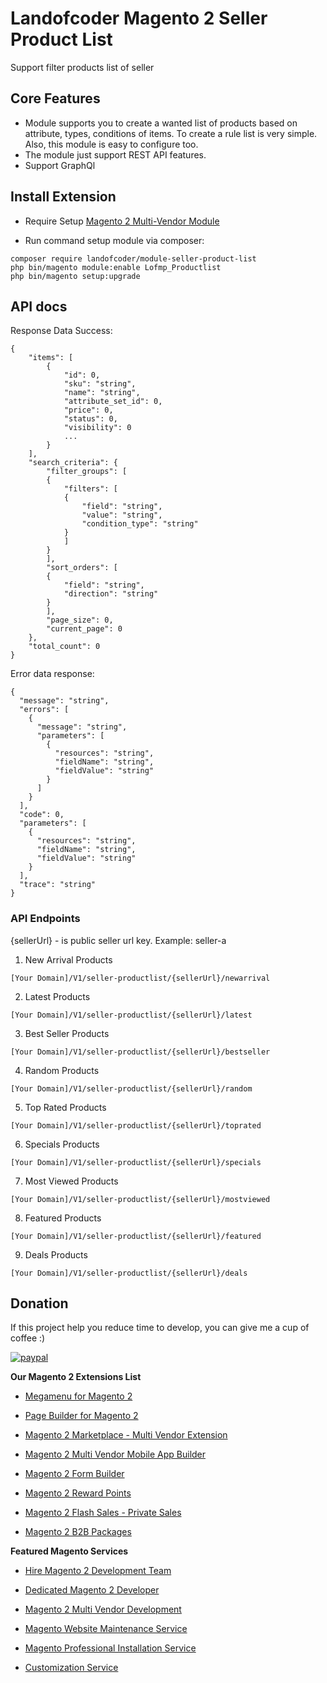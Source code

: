 # Landofcoder Magento 2 Seller Product List
Support filter products list of seller

## Core Features
- Module supports you to create a wanted list of products based on attribute, types, conditions of items.
To create a rule list is very simple. Also, this module is easy to configure too.
- The module just support REST API features.
- Support GraphQl

## Install Extension

- Require Setup [Magento 2 Multi-Vendor Module](https://landofcoder.com/magento-2-marketplace-extension.html/)

- Run command setup module via composer:

```
composer require landofcoder/module-seller-product-list
php bin/magento module:enable Lofmp_Productlist
php bin/magento setup:upgrade

```

## API docs

Response Data Success: 
```
{
    "items": [
        {
            "id": 0,
            "sku": "string",
            "name": "string",
            "attribute_set_id": 0,
            "price": 0,
            "status": 0,
            "visibility": 0
            ...
        }
    ],
    "search_criteria": {
        "filter_groups": [
        {
            "filters": [
            {
                "field": "string",
                "value": "string",
                "condition_type": "string"
            }
            ]
        }
        ],
        "sort_orders": [
        {
            "field": "string",
            "direction": "string"
        }
        ],
        "page_size": 0,
        "current_page": 0
    },
    "total_count": 0
}
```

Error data response:
```
{
  "message": "string",
  "errors": [
    {
      "message": "string",
      "parameters": [
        {
          "resources": "string",
          "fieldName": "string",
          "fieldValue": "string"
        }
      ]
    }
  ],
  "code": 0,
  "parameters": [
    {
      "resources": "string",
      "fieldName": "string",
      "fieldValue": "string"
    }
  ],
  "trace": "string"
}
```

### API Endpoints

{sellerUrl} - is public seller url key. Example: seller-a

1. New Arrival Products

``[Your Domain]/V1/seller-productlist/{sellerUrl}/newarrival``

2. Latest Products

``[Your Domain]/V1/seller-productlist/{sellerUrl}/latest``

3. Best Seller Products

``[Your Domain]/V1/seller-productlist/{sellerUrl}/bestseller``

4. Random Products

``[Your Domain]/V1/seller-productlist/{sellerUrl}/random``

5. Top Rated Products

``[Your Domain]/V1/seller-productlist/{sellerUrl}/toprated``

6. Specials Products

``[Your Domain]/V1/seller-productlist/{sellerUrl}/specials``

7. Most Viewed Products

``[Your Domain]/V1/seller-productlist/{sellerUrl}/mostviewed``

8. Featured Products

``[Your Domain]/V1/seller-productlist/{sellerUrl}/featured``

9. Deals Products

``[Your Domain]/V1/seller-productlist/{sellerUrl}/deals``

## Donation

If this project help you reduce time to develop, you can give me a cup of coffee :) 

[![paypal](https://www.paypalobjects.com/en_US/i/btn/btn_donateCC_LG.gif)](https://www.paypal.com/paypalme/allorderdesk)


**Our Magento 2 Extensions List**

* [Megamenu for Magento 2](https://landofcoder.com/magento-2-mega-menu-pro.html/)

* [Page Builder for Magento 2](https://landofcoder.com/magento-2-page-builder.html/)

* [Magento 2 Marketplace - Multi Vendor Extension](https://landofcoder.com/magento-2-marketplace-extension.html/)

* [Magento 2 Multi Vendor Mobile App Builder](https://landofcoder.com/magento-2-multi-vendor-mobile-app.html/)

* [Magento 2 Form Builder](https://landofcoder.com/magento-2-form-builder.html/)

* [Magento 2 Reward Points](https://landofcoder.com/magento-2-reward-points.html/)

* [Magento 2 Flash Sales - Private Sales](https://landofcoder.com/magento-2-flash-sale.html)

* [Magento 2 B2B Packages](https://landofcoder.com/magento-2-b2b-extension-package.html)


**Featured Magento Services**

* [Hire Magento 2 Development Team](https://landofcoder.com/magento-2-create-online-store/)

* [Dedicated Magento 2 Developer](https://landofcoder.com/magento-support-ticket.html/)

* [Magento 2 Multi Vendor Development](https://landofcoder.com/magento-2-create-marketplace/)

* [Magento Website Maintenance Service](https://landofcoder.com/magento-2-customization-service/)

* [Magento Professional Installation Service](https://landofcoder.com/magento-2-installation-service.html)

* [Customization Service](https://landofcoder.com/magento-customization-service.html)
